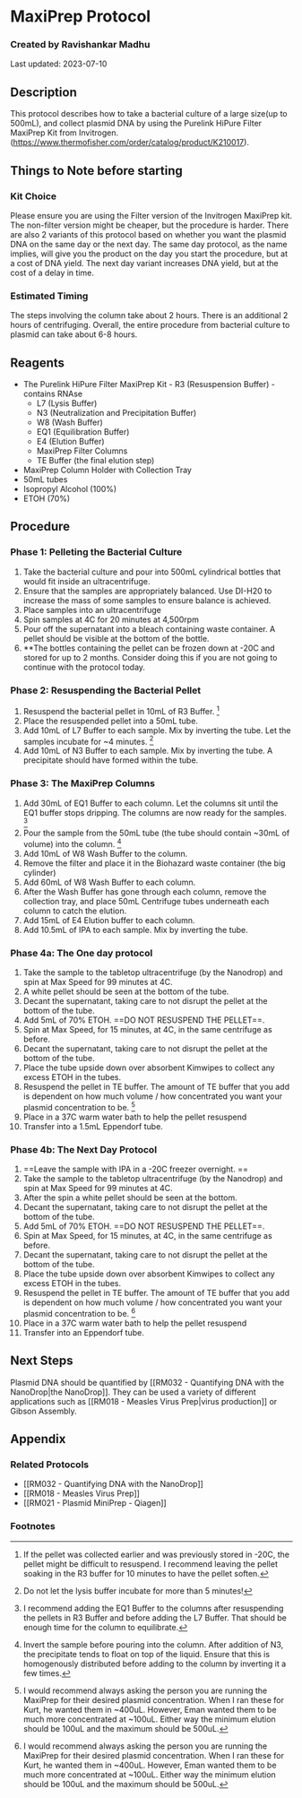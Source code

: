 # MaxiPrep Protocol
### Created by Ravishankar Madhu
Last updated: 2023-07-10

## Description
This protocol describes how to take a bacterial culture of a large size(up to 500mL), and collect  plasmid DNA by using the Purelink HiPure Filter MaxiPrep Kit from Invitrogen. (https://www.thermofisher.com/order/catalog/product/K210017). 

## Things to Note before starting
### Kit Choice
Please ensure you are using the Filter version of the Invitrogen MaxiPrep kit. The non-filter version might be cheaper, but the procedure is harder. There are also 2 variants of this protocol based on whether you want the plasmid DNA on the same day or the next day. The same day protocol, as the name implies, will give you the product on the day you start the procedure, but at a cost of DNA yield. The next day variant increases DNA yield, but at the cost of a delay in time.

### Estimated Timing
The steps involving the column take about 2 hours. There is an additional 2 hours of centrifuging. Overall, the entire procedure from bacterial culture to plasmid can take about 6-8 hours. 

## Reagents
- The Purelink HiPure Filter MaxiPrep Kit
		- R3 (Resuspension Buffer)
			- contains RNAse
	- L7 (Lysis Buffer)
	- N3 (Neutralization and Precipitation Buffer)
	- W8 (Wash Buffer)
	- EQ1 (Equilibration Buffer)
	- E4 (Elution Buffer)
	- MaxiPrep Filter Columns
	- TE Buffer (the final elution step)
- MaxiPrep Column Holder with Collection Tray
- 50mL tubes
- Isopropyl Alcohol (100%)
- ETOH (70%)


## Procedure
### Phase 1: Pelleting the Bacterial Culture
1. Take the bacterial culture and pour into 500mL cylindrical bottles that would fit inside an ultracentrifuge. 
2. Ensure that the samples are appropriately balanced. Use DI-H20 to increase the mass of some samples to ensure balance is achieved. 
3. Place samples into an ultracentrifuge
4. Spin samples at 4C for 20 minutes at 4,500rpm
5. Pour off the supernatant into a bleach containing waste container. A pellet should be visible at the bottom of the bottle. 
6. **The bottles containing the pellet can be frozen down at -20C and stored for up to 2 months. Consider doing this if you are not going to continue with the protocol today. 

### Phase 2: Resuspending the Bacterial Pellet
1. Resuspend the bacterial pellet in 10mL of R3 Buffer. [^1]
2. Place the resuspended pellet into a 50mL tube. 
3. Add 10mL of L7 Buffer to each sample. Mix by inverting the tube. Let the samples incubate for ~4 minutes. [^2]
4. Add 10mL of N3 Buffer to each sample. Mix by inverting the tube. A precipitate should have formed within the tube. 

### Phase 3: The MaxiPrep Columns
1. Add 30mL of EQ1 Buffer to each column. Let the columns sit until the EQ1 buffer stops dripping. The columns are now ready for the samples. [^3]
2. Pour the sample from the 50mL tube (the tube should contain ~30mL of volume) into the column. [^4]
3. Add 10mL of W8 Wash Buffer to the column.
4. Remove the filter and place it in the Biohazard waste container (the big cylinder)
5. Add 60mL of W8 Wash Buffer to each column.
6. After the Wash Buffer has gone through each column, remove the collection tray, and place 50mL Centrifuge tubes underneath each column to catch the elution. 
7. Add 15mL of E4 Elution buffer to each column.
8. Add 10.5mL of IPA to each sample. Mix by inverting the tube. 

### Phase 4a: The One day protocol
1. Take the sample to the tabletop ultracentrifuge (by the Nanodrop) and spin at Max Speed for 99 minutes at 4C. 
2. A white pellet should be seen at the bottom of the tube. 
3. Decant the supernatant, taking care to not disrupt the pellet at the bottom of the tube. 
4. Add 5mL of 70% ETOH. ==DO NOT RESUSPEND THE PELLET==. 
5. Spin at Max Speed, for 15 minutes, at 4C, in the same centrifuge as before. 
6. Decant the supernatant, taking care to not disrupt the pellet at the bottom of the tube. 
7. Place the tube upside down over absorbent Kimwipes to collect any excess ETOH in the tubes.
8. Resuspend the pellet in TE buffer. The amount of TE buffer that you add is dependent on how much volume / how concentrated you want your plasmid concentration to be. [^5]
9. Place in a 37C warm water bath to help the pellet resuspend
10. Transfer into a 1.5mL Eppendorf tube. 

### Phase 4b: The Next Day Protocol
1. ==Leave the sample with IPA in a -20C freezer overnight. ==
2. Take the sample to the tabletop ultracentrifuge (by the Nanodrop) and spin at Max Speed for 99 minutes at 4C. 
2. After the spin a white pellet should be seen at the bottom. 
3. Decant the supernatant, taking care to not disrupt the pellet at the bottom of the tube. 
4. Add 5mL of 70% ETOH. ==DO NOT RESUSPEND THE PELLET==. 
5. Spin at Max Speed, for 15 minutes, at 4C, in the same centrifuge as before. 
6. Decant the supernatant, taking care to not disrupt the pellet at the bottom of the tube. 
7. Place the tube upside down over absorbent Kimwipes to collect any excess ETOH in the tubes.
8. Resuspend the pellet in TE buffer. The amount of TE buffer that you add is dependent on how much volume / how concentrated you want your plasmid concentration to be. [^5]
9. Place in a 37C warm water bath to help the pellet resuspend
10. Transfer into an Eppendorf tube. 

## Next Steps
Plasmid DNA should be quantified by [[RM032 - Quantifying DNA with the NanoDrop|the NanoDrop]]. They can be used a variety of different applications such as [[RM018 - Measles Virus Prep|virus production]] or Gibson Assembly. 


## Appendix

### Related Protocols
- [[RM032 - Quantifying DNA with the NanoDrop]]
- [[RM018 - Measles Virus Prep]]
- [[RM021 - Plasmid MiniPrep - Qiagen]]


### Footnotes
[^1]: If the pellet was collected earlier and was previously stored in -20C, the pellet might be difficult to resuspend. I recommend leaving the pellet soaking in the R3 buffer for 10 minutes to have the pellet soften.

[^2]: Do not let the lysis buffer incubate for more than 5 minutes!

[^3]: I recommend adding the EQ1 Buffer to the columns after resuspending the pellets in R3 Buffer and before adding the L7 Buffer. That should be enough time for the column to equilibrate. 

[^4]: Invert the sample before pouring into the column. After addition of N3, the precipitate tends to float on top of the liquid. Ensure that this is homogenously distributed before adding to the column by inverting it a few times. 

[^5]: I would recommend always asking the person you are running the MaxiPrep for their desired plasmid concentration. When I ran these for Kurt, he wanted them in ~400uL. However, Eman wanted them to be much more concentrated at ~100uL. Either way the minimum elution should be 100uL and the maximum should be 500uL. 